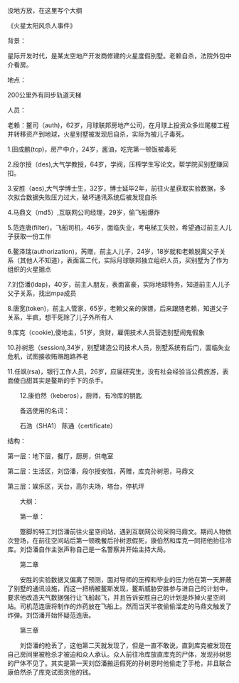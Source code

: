 没地方放，在这里写个大纲

《火星太阳风杀人事件》

背景：

  星际开发时代，是某太空地产开发商修建的火星度假别墅。老赖自杀，法院外包中介看房。

地点：

  200公里外有同步轨道天梯

人员：

  老赖：鳌司（auth)，62岁，月球联邦房地产公司，在月球上投资众多烂尾楼工程并转移资产到地球，火星别墅被发现后自杀，实际为被儿子毒死。

  1.田成鹏(tcp)，房产中介，24岁，酱油，吃完第一顿饭被毒死

  2.段尔授（des),大气学教授，64岁，学阀，压榨学生写论文。帮学院买别墅赚回扣。

  3.安胜（aes),大气学博士生，32岁，博士延毕2年，前往火星获取实验数据，多次拟合数据失败压力过大，破坏通讯系统后被发现自杀

  4.马鼎文（md5）,互联网公司经理，29岁，偷飞船爆炸

  5.范连唐(filter)，飞船司机，46岁，面临失业，考电梯工失败，希望通过前主人儿子获取一份工作

  6.鳌泽瑞(authorization)，芮赠，前主人儿子，24岁，18岁就和老赖脱离父子关系（其他人不知道），表面富二代，实际月球联邦独立组织人员，买别墅为了作为组织的火星据点

  7.刘岱潘(ldap)，40岁，前主人朋友，表面富豪，实际地球特务，知道前主人儿子父子关系，找出mpa成员

  8.唐宽(token)，前主人管家，65岁，老赖父亲的保镖，后来跟随老赖，知道父子关系，半疯，想干死除了儿子外所有人

  9.库克（cookie),傻地主，51岁，贪财，雇佣技术人员营造别墅闹鬼假象

  10.孙树恩（session),34岁，别墅建造公司技术人员，别墅系统有后门，面临失业危机，试图接收贿赂跑路养老

  11.任飒(rsa)，银行工作人员，26岁，应届研究生，没有社会经验当公费旅游，表面傻白甜其实是鳌斯的手下的杀手。

　　12.康伯然（keberos），厨师，有冷库的钥匙

　　备选使用的名词：

　　石浩（SHA1） 陈通（certificate）

结构：

第一层：地下层，餐厅，厨房，供电室

第二层：生活区，刘岱潘，段尔授安胜，芮赠，库克孙树恩，马鼎文

第三层：娱乐区，天台，高尔夫场，塔台，停机坪

　　大纲：

　　第一章：

　　蹩脚的特工刘岱潘前往火星空间站，遇到互联网公司采购马鼎文。期间人物依次登场，在前往空间站后第一顿晚餐后孙树恩假死，康伯然和库克一同把他抬往冷库。刘岱潘自作主张声称自己是一名警察并开始主持大局。

　　第二章

　　安胜的实验数据又偏离了预测，面对导师的压榨和毕业的压力他在第一天屏蔽了别墅的通讯设施，而这一把柄被鳌斯发现，鳌斯威胁安胜参与进自己的计划中，要求他改造天气数据强行让飞船起飞，并且告诉安胜自己的计划是炸掉火星空间站。司机范连唐将制作的炸药放在飞船上。然而当天半夜偷偷溜走的马鼎文触发了炸弹。刘岱潘开始怀疑范连唐。

　　第三章

　　刘岱潘的枪丢了，这他第二天就发现了，但是一直不敢说，直到库克被发现在自己房间里被枪杀才被迫和众人承认。众人前往冷库放直库克的尸体，发现孙树恩的尸体不见了。其实是第一天刘岱潘搬运假死的孙树恩时他偷走了手枪，并且联合康伯然杀了库克试图贪他的钱。

　　